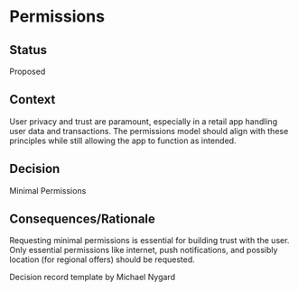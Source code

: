 # Permissions

## Status
Proposed

## Context

User privacy and trust are paramount, especially in a retail app handling user data and transactions. The permissions model should align with these principles while still allowing the app to function as intended.

## Decision

Minimal Permissions

## Consequences/Rationale

Requesting minimal permissions is essential for building trust with the user. Only essential permissions like internet, push notifications, and possibly location (for regional offers) should be requested.

Decision record template by Michael Nygard